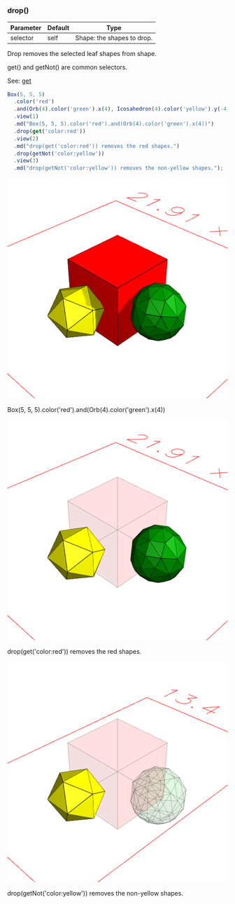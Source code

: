 ### drop()
Parameter|Default|Type
---|---|---
|selector|self|Shape: the shapes to drop.

Drop removes the selected leaf shapes from shape.

get() and getNot() are common selectors.

See: [get](#https://raw.githubusercontent.com/jsxcad/JSxCAD/master/nb/api/get.nb)

```JavaScript
Box(5, 5, 5)
  .color('red')
  .and(Orb(4).color('green').x(4), Icosahedron(4).color('yellow').y(-4))
  .view(1)
  .md("Box(5, 5, 5).color('red').and(Orb(4).color('green').x(4))")
  .drop(get('color:red'))
  .view(2)
  .md("drop(get('color:red')) removes the red shapes.")
  .drop(getNot('color:yellow'))
  .view(3)
  .md("drop(getNot('color:yellow')) removes the non-yellow shapes.");
```

![Image](drop.md.0.png)

Box(5, 5, 5).color('red').and(Orb(4).color('green').x(4))

![Image](drop.md.1.png)

drop(get('color:red')) removes the red shapes.

![Image](drop.md.2.png)

drop(getNot('color:yellow')) removes the non-yellow shapes.
